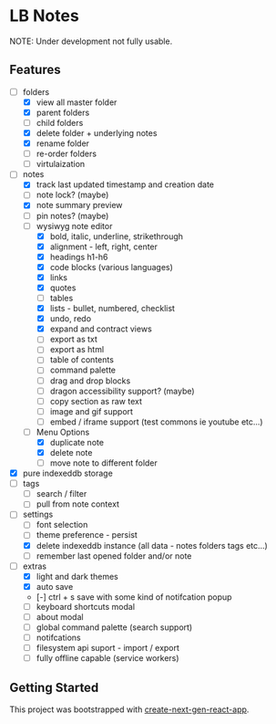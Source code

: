 # LB Notes

NOTE: Under development not fully usable.

## Features
- [ ] folders
  - [X] view all master folder
  - [X] parent folders
  - [ ] child folders
  - [X] delete folder + underlying notes
  - [X] rename folder
  - [ ] re-order folders
  - [ ] virtulaization
- [ ] notes
  - [X] track last updated timestamp and creation date
  - [ ] note lock? (maybe)
  - [X] note summary preview
  - [ ] pin notes? (maybe)
  - [ ] wysiwyg note editor
    - [X] bold, italic, underline, strikethrough
    - [X] alignment - left, right, center
    - [X] headings h1-h6
    - [X] code blocks (various languages)
    - [X] links
    - [X] quotes
    - [ ] tables
    - [X] lists - bullet, numbered, checklist
    - [X] undo, redo
    - [X] expand and contract views
    - [ ] export as txt
    - [ ] export as html
    - [ ] table of contents
    - [ ] command palette
    - [ ] drag and drop blocks
    - [ ] dragon accessibility support? (maybe)
    - [ ] copy section as raw text
    - [ ] image and gif support
    - [ ] embed / iframe support (test commons ie youtube etc...)
  - [ ] Menu Options
    - [X] duplicate note
    - [X] delete note
    - [ ] move note to different folder
- [X] pure indexeddb storage
- [ ] tags
  - [ ] search / filter
  - [ ] pull from note context
- [ ] settings
  - [ ] font selection
  - [ ] theme preference - persist
  - [X] delete indexeddb instance (all data - notes folders tags etc...)
  - [ ] remember last opened folder and/or note
- [ ] extras
  - [X] light and dark themes
  - [X] auto save
  - [-] ctrl + s save with some kind of notifcation popup
  - [ ] keyboard shortcuts modal
  - [ ] about modal
  - [ ] global command palette (search support)
  - [ ] notifcations
  - [ ] filesystem api suport - import / export
  - [ ] fully offline capable (service workers)

## Getting Started

This project was bootstrapped with [create-next-gen-react-app](https://github.com/clearfeld/create-next-gen-react-app).

